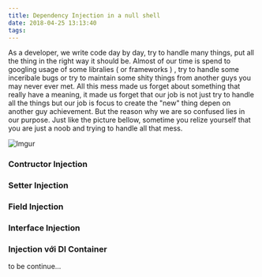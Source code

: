```yaml
---
title: Dependency Injection in a null shell
date: 2018-04-25 13:13:40
tags:
---
```


As a developer, we write code day by day, try to handle many things, put all the thing in the right way it should be. Almost of our time is spend to googling usage of some libralies ( or frameworks ) , try to handle some inceribale bugs or try to maintain some shity things from another guys you may never ever met. All this mess made us forget about something that really have a meaning, it made us forget that our job is not just try to handle all the things but our job is focus to create the "new" thing depen on another guy achievement. But the reason why we are so confused lies in our purpose. Just like the picture bellow, sometime you relize yourself that you are just a noob and trying to handle all that mess.

![Imgur](https://i.imgur.com/U1ahhBd.jpg)



### Contructor Injection

### Setter Injection

### Field Injection 

### Interface Injection

### Injection với DI Container

to be continue...